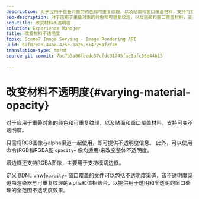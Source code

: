 ```yaml
---
description: 对于应用于重叠对象的纯色和可重复纹理，以及贴面和窗口覆盖材料，支持可变不透明度。
seo-description: 对于应用于重叠对象的纯色和可重复纹理，以及贴面和窗口覆盖材料，支持可变不透明度。
seo-title: 改变材料不透明度
solution: Experience Manager
title: 改变材料不透明度
topic: Scene7 Image Serving - Image Rendering API
uuid: 6af07ea8-44ba-4253-8a26-614725af2f46
translation-type: tm+mt
source-git-commit: 7bc7b3a86fbcdc57cfdc31745fae3afc06e44b15

---
```



# 改变材料不透明度{#varying-material-opacity}

对于应用于重叠对象的纯色和可重复纹理，以及贴面和窗口覆盖材料，支持可变不透明度。

只需将RGB图像与alpha渠道一起使用，即可提供不透明度信息。 此外，可以使用命令(RGB和RGBA图 `opacity=` 像均适用)来改变整体不透明度。

墙边框还支持RGBA图像，主要用于支持模切边框。

定义 [!DNL vnw]`opacity=` 窗口覆盖的文件可以包括不透明度渠道，该不透明度渠道由渲染器与可重复纹理的alpha和值相结合，以提供用于透明和半透明的窗口处理的全范围不透明度效果。
